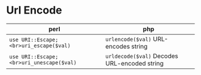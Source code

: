 # Url Encode

perl                | php
--------------------|---------------------
`use URI::Escape;<br>uri_escape($val)`        | `urlencode($val)` URL-encodes string
`use URI::Escape;<br>uri_unescape($val)`      | `urldecode($val)` Decodes URL-encoded string




